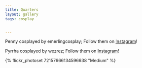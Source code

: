 ```yaml
---
title: Quarters
layout: gallery
tags: cosplay


---
```


Penny cosplayed by emerlingcosplay; Follow them on [Instagram](https://www.instagram.com/emerlingcosplay)!

Pyrrha cosplayed by wezrez; Follow them on [Instagram](https://www.instagram.com/wezrez)!

{% flickr_photoset 72157666134596638 "Medium" %}